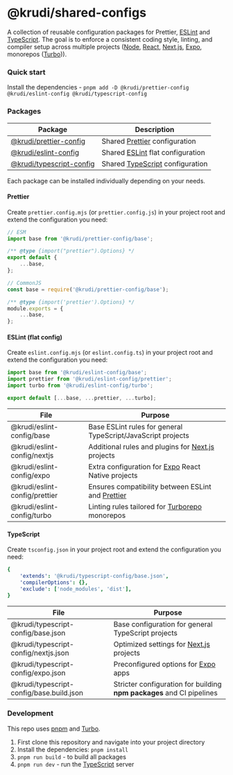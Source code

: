 # @krudi/shared-configs

A collection of reusable configuration packages for Prettier,
[ESLint](https://github.com/eslint/eslint) and
[TypeScript](https://github.com/microsoft/TypeScript). The goal is to enforce a
consistent coding style, linting, and compiler setup across multiple projects
([Node](https://github.com/nodejs/node),
[React](https://github.com/facebook/react/),
[Next.js](https://github.com/vercel/next.js),
[Expo](https://github.com/expo/expo), monorepos
([Turbo](https://github.com/vercel/turborepo))).

### Quick start

Install the dependencies -
`pnpm add -D @krudi/prettier-config @krudi/eslint-config @krudi/typescript-config`

### Packages

| Package                                                                            | Description                                                                |
| ---------------------------------------------------------------------------------- | -------------------------------------------------------------------------- |
| [@krudi/prettier-config](https://www.npmjs.com/package/@krudi/prettier-config)     | Shared [Prettier](https://github.com/prettier/prettier) configuration      |
| [@krudi/eslint-config](https://www.npmjs.com/package/@krudi/eslint-config)         | Shared [ESLint](https://github.com/eslint/eslint) flat configuration       |
| [@krudi/typescript-config](https://www.npmjs.com/package/@krudi/typescript-config) | Shared [TypeScript](https://github.com/microsoft/TypeScript) configuration |

Each package can be installed individually depending on your needs.

#### Prettier

Create `prettier.config.mjs` (or `prettier.config.js`) in your project root and
extend the configuration you need:

```js
// ESM
import base from '@krudi/prettier-config/base';

/** @type {import("prettier").Options} */
export default {
    ...base,
};

// CommonJS
const base = require('@krudi/prettier-config/base');

/** @type {import('prettier').Options} */
module.exports = {
    ...base,
};
```

#### ESLint (flat config)

Create `eslint.config.mjs` (or `eslint.config.ts`) in your project root and
extend the configuration you need:

```js
import base from '@krudi/eslint-config/base';
import prettier from '@krudi/eslint-config/prettier';
import turbo from '@krudi/eslint-config/turbo';

export default [...base, ...prettier, ...turbo];
```

| File                          | Purpose                                                                                   |
| ----------------------------- | ----------------------------------------------------------------------------------------- |
| @krudi/eslint-config/base     | Base ESLint rules for general TypeScript/JavaScript projects                              |
| @krudi/eslint-config/nextjs   | Additional rules and plugins for [Next.js](https://github.com/vercel/next.js) projects    |
| @krudi/eslint-config/expo     | Extra configuration for [Expo](https://github.com/expo/expo) React Native projects        |
| @krudi/eslint-config/prettier | Ensures compatibility between ESLint and [Prettier](https://github.com/prettier/prettier) |
| @krudi/eslint-config/turbo    | Linting rules tailored for [Turborepo](https://github.com/vercel/turborepo) monorepos     |

#### TypeScript

Create `tsconfig.json` in your project root and extend the configuration you
need:

```yaml
{
    'extends': '@krudi/typescript-config/base.json',
    'compilerOptions': {},
    'exclude': ['node_modules', 'dist'],
}
```

| File                                     | Purpose                                                                      |
| ---------------------------------------- | ---------------------------------------------------------------------------- |
| @krudi/typescript-config/base.json       | Base configuration for general TypeScript projects                           |
| @krudi/typescript-config/nextjs.json     | Optimized settings for [Next.js](https://github.com/vercel/next.js) projects |
| @krudi/typescript-config/expo.json       | Preconfigured options for [Expo](https://github.com/expo/expo) apps          |
| @krudi/typescript-config/base.build.json | Stricter configuration for building **npm packages** and CI pipelines        |

### Development

This repo uses [pnpm](https://github.com/pnpm/pnpm) and
[Turbo](https://github.com/vercel/turborepo).

1. First clone this repository and navigate into your project directory
2. Install the dependencies: `pnpm install`
3. `pnpm run build` - to build all packages
4. `pnpm run dev` - run the [TypeScript](https://www.typescriptlang.org/) server
